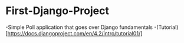 # First-Django-Project
-Simple Poll application that goes over Django fundamentals
-(Tutorial)[https://docs.djangoproject.com/en/4.2/intro/tutorial01/]
